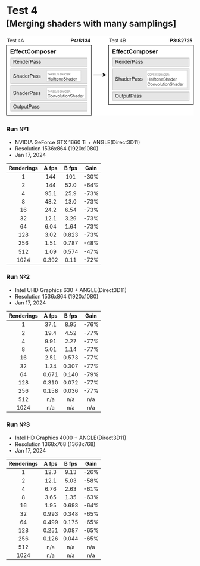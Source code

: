 # Test 4<br><small>[Merging shaders with many samplings]</small>

<img src="diagram.png">



### Run №1

* NVIDIA GeForce GTX 1660 Ti + ANGLE(Direct3D11)
* Resolution 1536x864 (1920x1080)
* Jan 17, 2024

| Renderings | A fps | B fps | Gain |
| :-: | :-: | :-: | :-: |
| 1 | 144 | 101 | -30% |
| 2 | 144 | 52.0 | -64% |
| 4 | 95.1 | 25.9 | -73% |
| 8 | 48.2 | 13.0 | -73% |
| 16 | 24.2 | 6.54 | -73% |
| 32 | 12.1 | 3.29 | -73% |
| 64 | 6.04 | 1.64 | -73% |
| 128 | 3.02 | 0.823 | -73% |
| 256 | 1.51 | 0.787 | -48% |
| 512 | 1.09 | 0.574 | -47% |
| 1024 | 0.392 | 0.11 | -72% |


### Run №2

* Intel UHD Graphics 630 + ANGLE(Direct3D11)
* Resolution 1536x864 (1920x1080)
* Jan 17, 2024

| Renderings | A fps | B fps | Gain |
| :-: | :-: | :-: | :-: |
| 1 | 37.1 | 8.95 | -76% |
| 2 | 19.4 | 4.52 | -77% |
| 4 | 9.91 | 2.27 | -77% |
| 8 | 5.01 | 1.14 | -77% |
| 16 | 2.51 | 0.573 | -77% |
| 32 | 1.34 | 0.307 | -77% |
| 64 | 0.671 | 0.140 | -79% |
| 128 | 0.310 | 0.072 | -77% |
| 256 | 0.158 | 0.036 | -77% |
| 512 | n/a | n/a | n/a |
| 1024 | n/a | n/a | n/a |


### Run №3

* Intel HD Graphics 4000 + ANGLE(Direct3D11)
* Resolution 1368x768 (1368x768)
* Jan 17, 2024

| Renderings | A fps | B fps | Gain |
| :-: | :-: | :-: | :-: |
| 1 | 12.3 | 9.13 | -26% |
| 2 | 12.1 | 5.03 | -58% |
| 4 | 6.76 | 2.63 | -61% |
| 8 | 3.65 | 1.35 | -63% |
| 16 | 1.95 | 0.693 | -64% |
| 32 | 0.993 | 0.348 | -65% |
| 64 | 0.499 | 0.175 | -65% |
| 128 | 0.251 | 0.087 | -65% |
| 256 | 0.126 | 0.044 | -65% |
| 512 | n/a | n/a | n/a |
| 1024 | n/a | n/a | n/a |